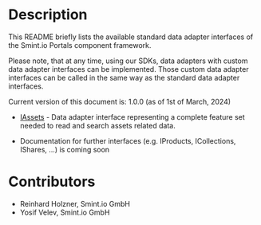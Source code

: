 Description
===========
This README briefly lists the available standard data adapter interfaces of the Smint.io Portals component framework.

Please note, that at any time, using our SDKs, data adapters with custom data adapter interfaces can be implemented. Those custom data adapter interfaces can be called in the same way as the standard data adapter interfaces.

Current version of this document is: 1.0.0 (as of 1st of March, 2024)

- [IAssets](IAssets.md) - Data adapter interface representing a complete feature set needed to read and search assets related data.

- Documentation for further interfaces (e.g. IProducts, ICollections, IShares, ...) is coming soon

Contributors
============

- Reinhard Holzner, Smint.io GmbH
- Yosif Velev, Smint.io GmbH